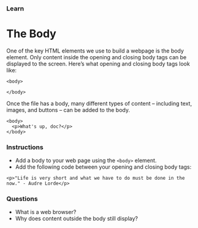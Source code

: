 ### Learn
# The Body
One of the key HTML elements we use to build a webpage is the body element. Only content inside the opening and closing body tags can be displayed to the screen. Here’s what opening and closing body tags look like:
```
<body>

</body>
```

Once the file has a body, many different types of content – including text, images, and buttons – can be added to the body.
```
<body>
  <p>What's up, doc?</p>
</body>
```

### Instructions
* Add a body to your web page using the  `<body>` element.
* Add the following code between your opening and closing body tags:
```
<p>"Life is very short and what we have to do must be done in the now." - Audre Lorde</p>
```

### Questions
* What is a web browser?
* Why does content outside the body still display?